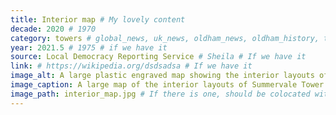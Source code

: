 ```yaml
---
title: Interior map # My lovely content
decade: 2020 # 1970
category: towers # global_news, uk_news, oldham_news, oldham_history, towers, surrounding_estate # Always exactly one category
year: 2021.5 # 1975 # if we have it
source: Local Democracy Reporting Service # Sheila # If we have it
link: # https://wikipedia.org/dsdsadsa # If we have it
image_alt: A large plastic engraved map showing the interior layouts of a few floors of Sumervale house, shown nailed to a slightly grubby/damaged lilac painted wall. The map has some graffiti scratched into it. # If there is one
image_caption: A large map of the interior layouts of Summervale Tower. Image by the Local Democracy Reporting Service. # If there is one
image_path: interior_map.jpg # If there is one, should be colocated with the index.md file in the folder
---
```

